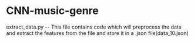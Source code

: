 # CNN-music-genre
extract_data.py -- This file contains code which will preprocess the data and extract the features from the file  and store it in a .json file(data_10.json)
